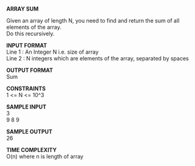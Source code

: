 **ARRAY SUM**

Given an array of length N, you need to find and return the sum of all elements of the array.\
Do this recursively.

**INPUT FORMAT**\
Line 1 : An Integer N i.e. size of array\
Line 2 : N integers which are elements of the array, separated by spaces

**OUTPUT FORMAT**\
Sum

**CONSTRAINTS**\
1 <= N <= 10^3

**SAMPLE INPUT**\
3\
9 8 9

**SAMPLE OUTPUT**\
26

**TIME COMPLEXITY**\
O(n) where n is length of array
